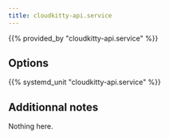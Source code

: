 ```yaml
---
title: cloudkitty-api.service
---
```


{{% provided_by "cloudkitty-api.service" %}}

## Options

{{% systemd_unit "cloudkitty-api.service" %}}

## Additionnal notes

Nothing here.